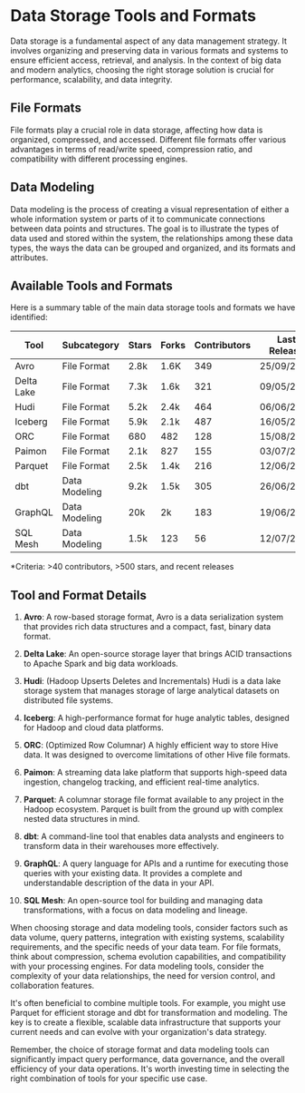 # Data Storage Tools and Formats

Data storage is a fundamental aspect of any data management strategy. It involves organizing and preserving data in various formats and systems to ensure efficient access, retrieval, and analysis. In the context of big data and modern analytics, choosing the right storage solution is crucial for performance, scalability, and data integrity.

## File Formats

File formats play a crucial role in data storage, affecting how data is organized, compressed, and accessed. Different file formats offer various advantages in terms of read/write speed, compression ratio, and compatibility with different processing engines.

## Data Modeling

Data modeling is the process of creating a visual representation of either a whole information system or parts of it to communicate connections between data points and structures. The goal is to illustrate the types of data used and stored within the system, the relationships among these data types, the ways the data can be grouped and organized, and its formats and attributes.

## Available Tools and Formats

Here is a summary table of the main data storage tools and formats we have identified:

| Tool | Subcategory | Stars | Forks | Contributors | Last Release | Meets Criteria* | Link |
|------|-------------|-------|-------|--------------|--------------|----------------|------|
| Avro | File Format | 2.8k | 1.6K | 349 | 25/09/2023 | Yes | https://avro.apache.org |
| Delta Lake | File Format | 7.3k | 1.6k | 321 | 09/05/2024 | Yes | https://delta.io |
| Hudi | File Format | 5.2k | 2.4k | 464 | 06/06/2024 | Yes | https://hudi.apache.org |
| Iceberg | File Format | 5.9k | 2.1k | 487 | 16/05/2024 | Yes | https://iceberg.apache.org |
| ORC | File Format | 680 | 482 | 128 | 15/08/2024 | Yes | https://orc.apache.org |
| Paimon | File Format | 2.1k | 827 | 155 | 03/07/2024 | Yes | https://paimon.apache.org |
| Parquet | File Format | 2.5k | 1.4k | 216 | 12/06/2024 | Yes | https://parquet.apache.org |
| dbt | Data Modeling | 9.2k | 1.5k | 305 | 26/06/2024 | Yes | https://www.getdbt.com |
| GraphQL | Data Modeling | 20k | 2k | 183 | 19/06/2024 | Yes | https://graphql.org |
| SQL Mesh | Data Modeling | 1.5k | 123 | 56 | 12/07/2024 | Yes | https://sqlmesh.com |

*Criteria: >40 contributors, >500 stars, and recent releases

## Tool and Format Details

1. **Avro**: A row-based storage format, Avro is a data serialization system that provides rich data structures and a compact, fast, binary data format.

2. **Delta Lake**: An open-source storage layer that brings ACID transactions to Apache Spark and big data workloads.

3. **Hudi**: (Hadoop Upserts Deletes and Incrementals) Hudi is a data lake storage system that manages storage of large analytical datasets on distributed file systems.

4. **Iceberg**: A high-performance format for huge analytic tables, designed for Hadoop and cloud data platforms.

5. **ORC**: (Optimized Row Columnar) A highly efficient way to store Hive data. It was designed to overcome limitations of other Hive file formats.

6. **Paimon**: A streaming data lake platform that supports high-speed data ingestion, changelog tracking, and efficient real-time analytics.

7. **Parquet**: A columnar storage file format available to any project in the Hadoop ecosystem. Parquet is built from the ground up with complex nested data structures in mind.

8. **dbt**: A command-line tool that enables data analysts and engineers to transform data in their warehouses more effectively.

9. **GraphQL**: A query language for APIs and a runtime for executing those queries with your existing data. It provides a complete and understandable description of the data in your API.

10. **SQL Mesh**: An open-source tool for building and managing data transformations, with a focus on data modeling and lineage.

When choosing storage and data modeling tools, consider factors such as data volume, query patterns, integration with existing systems, scalability requirements, and the specific needs of your data team. For file formats, think about compression, schema evolution capabilities, and compatibility with your processing engines. For data modeling tools, consider the complexity of your data relationships, the need for version control, and collaboration features.

It's often beneficial to combine multiple tools. For example, you might use Parquet for efficient storage and dbt for transformation and modeling. The key is to create a flexible, scalable data infrastructure that supports your current needs and can evolve with your organization's data strategy.

Remember, the choice of storage format and data modeling tools can significantly impact query performance, data governance, and the overall efficiency of your data operations. It's worth investing time in selecting the right combination of tools for your specific use case.